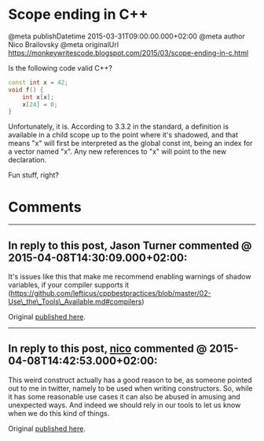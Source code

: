 # Scope ending in C++

@meta publishDatetime 2015-03-31T09:00:00.000+02:00
@meta author Nico Brailovsky
@meta originalUrl https://monkeywritescode.blogspot.com/2015/03/scope-ending-in-c.html

Is the following code valid C++?

```c++
const int x = 42;
void f() {
    int x[x];
    x[24] = 0;
}
```

Unfortunately, it is. According to 3.3.2 in the standard, a definition is available in a child scope up to the point where it's shadowed, and that means "x" will first be interpreted as the global const int, being an index for a vector named "x". Any new references to "x" will point to the new declaration.

Fun stuff, right?


# Comments

---
## In reply to this post, Jason Turner commented @ 2015-04-08T14:30:09.000+02:00:

It's issues like this that make me recommend enabling warnings of shadow variables, if your compiler supports it (https://github.com/lefticus/cppbestpractices/blob/master/02-Use\_the\_Tools\_Available.md#compilers)

Original [published here](md_blog/2015/0331_ScopeendinginC.md).

---
## In reply to this post, [nico](md_blog/aboutme.md) commented @ 2015-04-08T14:42:53.000+02:00:

This weird construct actually has a good reason to be, as someone pointed out to me in twitter, namely to be used when writing constructors. So, while it has some reasonable use cases it can also be abused in amusing and unexpected ways. And indeed we should rely in our tools to let us know when we do this kind of things.

Original [published here](md_blog/2015/0331_ScopeendinginC.md).
